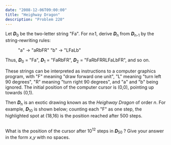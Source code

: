 ```yaml
---
date: "2008-12-06T09:00:00"
title: "Heighway Dragon"
description: "Problem 220"
---
```


<p>Let <b><i>D</i></b><sub>0</sub> be the two-letter string "Fa".  For n≥1, derive <b><i>D</i></b><sub>n</sub> from <b><i>D</i></b><sub>n-1</sub> by the string-rewriting rules:</p>
<p style="margin-left:40px;">"a" → "aRbFR"
"b" → "LFaLb"</p>
<p>Thus, <b><i>D</i></b><sub>0</sub> = "Fa", <b><i>D</i></b><sub>1</sub> = "FaRbFR", <b><i>D</i></b><sub>2</sub> = "FaRbFRRLFaLbFR", and so on.</p>
<p>These strings can be interpreted as instructions to a computer graphics program, with "F" meaning "draw forward one unit", "L" meaning "turn left 90 degrees", "R" meaning "turn right 90 degrees", and "a" and "b" being ignored.  The initial position of the computer cursor is (0,0), pointing up towards (0,1).</p>
<p>Then <b><i>D</i></b><sub>n</sub> is an exotic drawing known as the <i>Heighway Dragon</i> of order <i>n</i>.  For example, <b><i>D</i></b><sub>10</sub> is shown below; counting each "F" as one step, the highlighted spot at (18,16) is the position reached after 500 steps.</p>
<div style="text-align:center;">
<img alt="" class="dark_img" src="/images/p220.gif"/></div>
<p>What is the position of the cursor after 10<sup>12</sup> steps in <b><i>D</i></b><sub>50</sub> ?
Give your answer in the form <i>x</i>,<i>y</i> with no spaces.</p>

